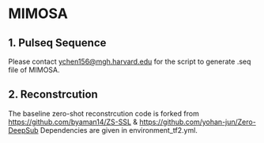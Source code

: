 # MIMOSA
## 1. Pulseq Sequence
Please contact ychen156@mgh.harvard.edu for the script to generate .seq file of MIMOSA.
## 2. Reconstrcution
The baseline zero-shot reconstrcution code is forked from https://github.com/byaman14/ZS-SSL & https://github.com/yohan-jun/Zero-DeepSub
Dependencies are given in environment_tf2.yml.
